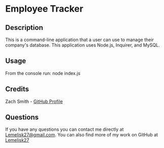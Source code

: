 # Employee Tracker
## Description
This is a command-line application that a user can use to manage their company's database. This application uses Node.js, Inquirer, and MySQL.
## Usage
From the console run: node index.js  
## Credits
Zach Smith - [GitHub Profile](https://github.com/Lemelisk27)  
## Questions  
If you have any questions you can contact me directly at Lemelisk27@gmail.com. You can also find more of my work on GitHub at [Lemelisk27](https://github.com/Lemelisk27)
